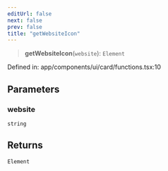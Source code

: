```yaml
---
editUrl: false
next: false
prev: false
title: "getWebsiteIcon"
---
```


> **getWebsiteIcon**(`website`): `Element`

Defined in: app/components/ui/card/functions.tsx:10

## Parameters

### website

`string`

## Returns

`Element`
